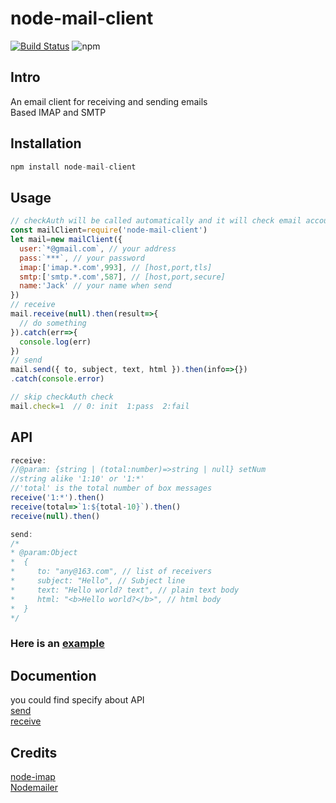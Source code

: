 # node-mail-client
[![Build Status](https://travis-ci.com/wk989898/mail.svg?branch=master)](https://travis-ci.com/wk989898/mail)
![npm](https://img.shields.io/npm/v/node-mail-client)
## Intro
An email client for receiving and sending emails  
Based IMAP and SMTP
## Installation
``` js
npm install node-mail-client
```
## Usage
```js
// checkAuth will be called automatically and it will check email account authenticity
const mailClient=require('node-mail-client')
let mail=new mailClient({
  user:`*@gmail.com`, // your address
  pass:`***`, // your password
  imap:['imap.*.com',993], // [host,port,tls]
  smtp:['smtp.*.com',587], // [host,port,secure]
  name:'Jack' // your name when send
})
// receive
mail.receive(null).then(result=>{
  // do something
}).catch(err=>{
  console.log(err)  
})
// send 
mail.send({ to, subject, text, html }).then(info=>{})
.catch(console.error)

// skip checkAuth check
mail.check=1  // 0: init  1:pass  2:fail
```
## API
```js
receive:
//@param: {string | (total:number)=>string | null} setNum
//string alike '1:10' or '1:*' 
//'total' is the total number of box messages
receive('1:*').then()
receive(total=>`1:${total-10}`).then()
receive(null).then()

send:
/*
* @param:Object
*  {
*     to: "any@163.com", // list of receivers
*     subject: "Hello", // Subject line
*     text: "Hello world? text", // plain text body
*     html: "<b>Hello world?</b>", // html body
*  }
*/

```
### Here is an [example](./example/main.js)
## Documention
you could find specify  about API  
[send](https://nodemailer.com/about/)  
[receive](https://github.com/mscdex/node-imap)  

## Credits
[node-imap](https://github.com/mscdex/node-imap)  
[Nodemailer](https://github.com/nodemailer/nodemailer)
